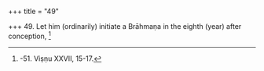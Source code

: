+++
title = "49"

+++
49. Let him (ordinarily) initiate a Brāhmaṇa in the eighth (year) after conception, [^39] 


[^39]:  -51. Viṣṇu XXVII, 15-17.
